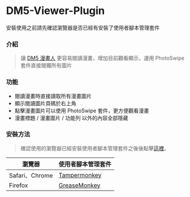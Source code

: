 # DM5-Viewer-Plugin

安裝使用之前請先確認瀏覽器是否已經有安裝了使用者腳本管理套件

### 介紹

> 讓 [DM5 漫畫人](https://www.dm5.com/) 更容易閱讀漫畫，增加目前觀看顯示，運用 PhotoSwipe 套件直接閱獨所有圖片

### 功能

- 閱讀漫畫時直接讀取所有漫畫圖片
- 顯示閱讀圖片頁碼於右上角
- 點擊漫畫圖片可以使用 PhotoSwipe 套件，更方便觀看漫畫
- 漫畫標題 / 漫畫圖片 / 功能列 以外的內容全部隱藏

### 安裝方法

> 確認使用的瀏覽器已經安裝使用者腳本管理套件之後後點擊[這裡](https://github.com/serotw/tampermonkey-script/raw/main/DM5-Viewer-Plugin/DM5-Viewer-Plugin.min.user.js)。

| 瀏覽器  | 使用者腳本管理套件  |
| -------- | ----------  |
| Safari、Chrome  | [Tampermonkey](http://tampermonkey.net/) |
| Firefox  | [GreaseMonkey](https://addons.mozilla.org/zh-tw/firefox/addon/greasemonkey/) |
